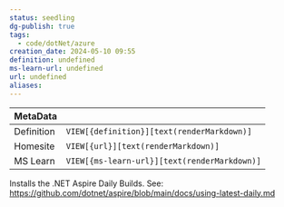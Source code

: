 ```yaml
---
status: seedling
dg-publish: true
tags:
  - code/dotNet/azure
creation_date: 2024-05-10 09:55
definition: undefined
ms-learn-url: undefined
url: undefined
aliases:
---
```


| MetaData   |                                              |
| ---------- | -------------------------------------------- |
| Definition | `VIEW[{definition}][text(renderMarkdown)]`   |
| Homesite   | `VIEW[{url}][text(renderMarkdown)]`          |
| MS Learn   | `VIEW[{ms-learn-url}][text(renderMarkdown)]` |

Installs the .NET Aspire Daily Builds. See: https://github.com/dotnet/aspire/blob/main/docs/using-latest-daily.md
